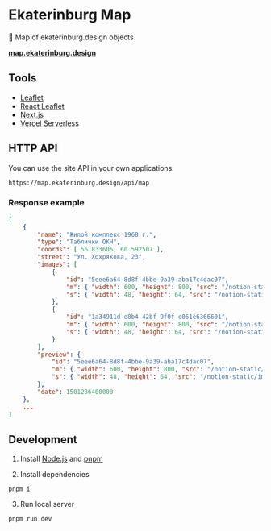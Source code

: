 # Ekaterinburg Map

🎨 Map of ekaterinburg.design objects

**[map.ekaterinburg.design](https://map.ekaterinburg.design)**

## Tools

- [Leaflet](https://leafletjs.com/)
- [React Leaflet](https://react-leaflet.js.org/)
- [Next.js](https://nextjs.org/)
- [Vercel Serverless](https://vercel.com/)


## HTTP API
You can use the site API in your own applications.

```
https://map.ekaterinburg.design/api/map
```

### Response example
```json
[
    {
        "name": "Жилой комплекс 1968 г.",
        "type": "Таблички ОКН",
        "coords": [ 56.833605, 60.592507 ],
        "street": "Ул. Хохрякова, 23",
        "images": [
            {
                "id": "5eee6a64-8d8f-4bbe-9a39-aba17c4dac07",
                "m": { "width": 600, "height": 800, "src": "/notion-static/images/m_5eee6a64-8d8f-4bbe-9a39-aba17c4dac07.jpeg" },
                "s": { "width": 48, "height": 64, "src": "/notion-static/images/s_5eee6a64-8d8f-4bbe-9a39-aba17c4dac07.jpeg" }
            },
            {
                "id": "1a34911d-e8b4-42bf-9f0f-c061e6366601",
                "m": { "width": 600, "height": 800, "src": "/notion-static/images/m_1a34911d-e8b4-42bf-9f0f-c061e6366601.jpeg" },
                "s": { "width": 48, "height": 64, "src": "/notion-static/images/s_1a34911d-e8b4-42bf-9f0f-c061e6366601.jpeg" }
            }
        ],
        "preview": {
            "id": "5eee6a64-8d8f-4bbe-9a39-aba17c4dac07",
            "m": { "width": 600, "height": 800, "src": "/notion-static/images/m_5eee6a64-8d8f-4bbe-9a39-aba17c4dac07.jpeg" },
            "s": { "width": 48, "height": 64, "src": "/notion-static/images/s_5eee6a64-8d8f-4bbe-9a39-aba17c4dac07.jpeg" }
        },
        "date": 1501286400000
    },
    ...
]
```

## Development

1. Install [Node.js](https://nodejs.org/en/download/) and [pnpm](https://www.npmjs.com/package/pnpm#user-content-usage)

2. Install dependencies

```
pnpm i
```

3. Run local server

```
pnpm run dev
```
